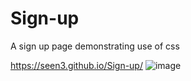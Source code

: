 # Sign-up
A sign up page demonstrating use of css

https://seen3.github.io/Sign-up/
![image](https://user-images.githubusercontent.com/63313585/177599555-40a0aa1d-5f88-4ec0-b64e-00175f5f008d.png)
